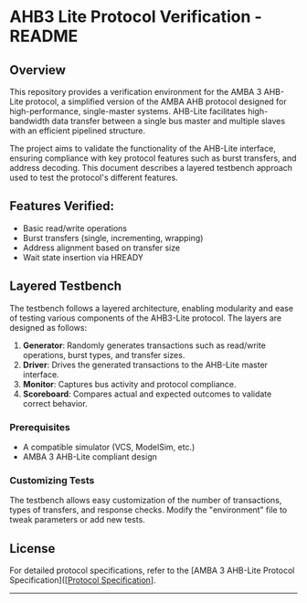 # AHB3 Lite Protocol Verification - README

## Overview

This repository provides a verification environment for the AMBA 3 AHB-Lite protocol, a simplified version of the AMBA AHB protocol designed for high-performance, single-master systems. AHB-Lite facilitates high-bandwidth data transfer between a single bus master and multiple slaves with an efficient pipelined structure. 

The project aims to validate the functionality of the AHB-Lite interface, ensuring compliance with key protocol features such as burst transfers, and address decoding. This document describes a layered testbench approach used to test the protocol's different features.

## Features Verified:
- Basic read/write operations
- Burst transfers (single, incrementing, wrapping)
- Address alignment based on transfer size
- Wait state insertion via HREADY

## Layered Testbench
The testbench follows a layered architecture, enabling modularity and ease of testing various components of the AHB3-Lite protocol. The layers are designed as follows:

1. **Generator**: Randomly generates transactions such as read/write operations, burst types, and transfer sizes.
2. **Driver**: Drives the generated transactions to the AHB-Lite master interface.
3. **Monitor**: Captures bus activity and protocol compliance.
4. **Scoreboard**: Compares actual and expected outcomes to validate correct behavior.
   
### Prerequisites
- A compatible simulator (VCS, ModelSim, etc.)
- AMBA 3 AHB-Lite compliant design

### Customizing Tests
The testbench allows easy customization of the number of transactions, types of transfers, and response checks. Modify the "environment" file to tweak parameters or add new tests.

## License
For detailed protocol specifications, refer to the [AMBA 3 AHB-Lite Protocol Specification]([[Protocol Specification](https://www.eecs.umich.edu/courses/eecs373/readings/ARM_IHI0033A_AMBA_AHB-Lite_SPEC.pdf)].

---
